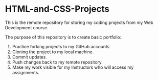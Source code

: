 # HTML-and-CSS-Projects

This is the remote repository for storing my coding projects from my Web Development course.

The purpose of this repository is to create basic portfolio: 
1. Practice forking projects to my GitHub accounts. 
2. Cloning the project to my local machine. 
3. Commit updates.
4. Push changes back to my remote repository.
5. Make my work visible for my Instructors who will access my assignments.
